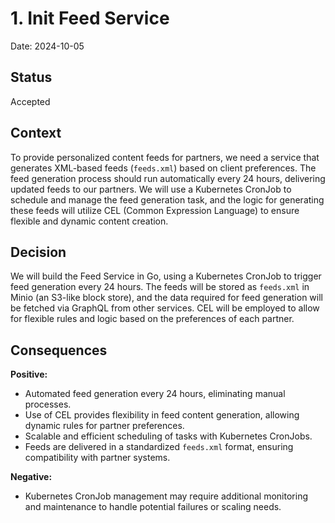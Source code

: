 # 1. Init Feed Service

Date: 2024-10-05

## Status

Accepted

## Context

To provide personalized content feeds for partners, we need a service that generates XML-based feeds (`feeds.xml`) based on client preferences. The feed generation process should run automatically every 24 hours, delivering updated feeds to our partners. We will use a Kubernetes CronJob to schedule and manage the feed generation task, and the logic for generating these feeds will utilize CEL (Common Expression Language) to ensure flexible and dynamic content creation.

## Decision

We will build the Feed Service in Go, using a Kubernetes CronJob to trigger feed generation every 24 hours. The feeds will be stored as `feeds.xml` in Minio (an S3-like block store), and the data required for feed generation will be fetched via GraphQL from other services. CEL will be employed to allow for flexible rules and logic based on the preferences of each partner.

## Consequences

**Positive:**

- Automated feed generation every 24 hours, eliminating manual processes.
- Use of CEL provides flexibility in feed content generation, allowing dynamic rules for partner preferences.
- Scalable and efficient scheduling of tasks with Kubernetes CronJobs.
- Feeds are delivered in a standardized `feeds.xml` format, ensuring compatibility with partner systems.

**Negative:**

- Kubernetes CronJob management may require additional monitoring and maintenance to handle potential failures or scaling needs.
